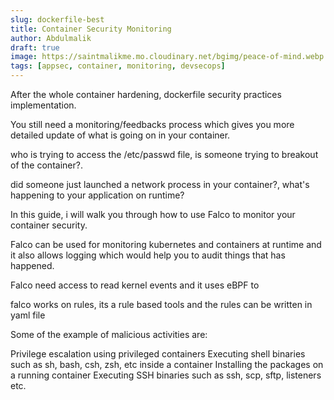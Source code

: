 ```yaml
---
slug: dockerfile-best
title: Container Security Monitoring
author: Abdulmalik
draft: true
image: https://saintmalikme.mo.cloudinary.net/bgimg/peace-of-mind.webp
tags: [appsec, container, monitoring, devsecops]
---
```


After the whole container hardening, dockerfile security practices implementation.

You still need a monitoring/feedbacks process which gives you more detailed update of what is going on in your container.

who is trying to access the /etc/passwd file, is someone trying to breakout of the container?.

<!--truncate-->

did someone just launched a network process in your container?, what's happening to your application on runtime?

In this guide, i will walk you through how to use Falco to monitor your container security.

Falco can be used for monitoring kubernetes and containers at runtime and it also allows logging which would help you to audit things that has happened.

Falco need access to read kernel events and it uses eBPF to

falco works on rules, its a rule based tools and the rules can be written in yaml file

Some of the example of malicious activities are:

Privilege escalation using privileged containers
Executing shell binaries such as sh, bash, csh, zsh, etc inside a container
Installing the packages on a running container
Executing SSH binaries such as ssh, scp, sftp, listeners etc.